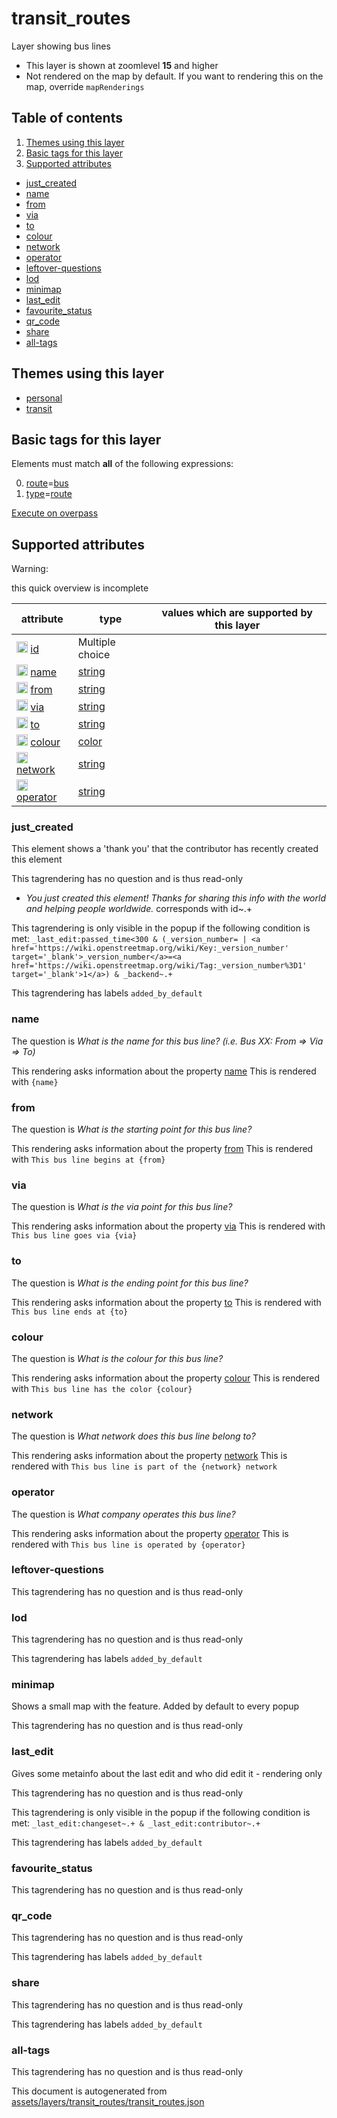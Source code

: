 [//]: # (WARNING: this file is automatically generated. Please find the sources at the bottom and edit those sources)



 transit_routes 
================





Layer showing bus lines






  - This layer is shown at zoomlevel **15** and higher
  - Not rendered on the map by default. If you want to rendering this on the map, override `mapRenderings`



## Table of contents

1. [ Themes using this layer ](#-themes-using-this-layer-)
2. [ Basic tags for this layer ](#-basic-tags-for-this-layer-)
3. [ Supported attributes ](#-supported-attributes-)
  - [just_created](#just_created)
  - [name](#name)
  - [from](#from)
  - [via](#via)
  - [to](#to)
  - [colour](#colour)
  - [network](#network)
  - [operator](#operator)
  - [leftover-questions](#leftover-questions)
  - [lod](#lod)
  - [minimap](#minimap)
  - [last_edit](#last_edit)
  - [favourite_status](#favourite_status)
  - [qr_code](#qr_code)
  - [share](#share)
  - [all-tags](#all-tags)

 Themes using this layer 
-------------------------





  - [personal](https://mapcomplete.org/personal)
  - [transit](https://mapcomplete.org/transit)




 Basic tags for this layer 
---------------------------



Elements must match **all** of the following expressions:

0. <a href='https://wiki.openstreetmap.org/wiki/Key:route' target='_blank'>route</a>=<a href='https://wiki.openstreetmap.org/wiki/Tag:route%3Dbus' target='_blank'>bus</a>
1. <a href='https://wiki.openstreetmap.org/wiki/Key:type' target='_blank'>type</a>=<a href='https://wiki.openstreetmap.org/wiki/Tag:type%3Droute' target='_blank'>route</a>

[Execute on overpass](http://overpass-turbo.eu/?Q=%5Bout%3Ajson%5D%5Btimeout%3A90%5D%3B%28%20%20%20%20nwr%5B%22route%22%3D%22bus%22%5D%5B%22type%22%3D%22route%22%5D%28%7B%7Bbbox%7D%7D%29%3B%0A%29%3Bout%20body%3B%3E%3Bout%20skel%20qt%3B)



 Supported attributes 
----------------------



Warning: 

this quick overview is incomplete



attribute | type | values which are supported by this layer
----------- | ------ | ------------------------------------------
[<img src='https://mapcomplete.org/assets/svg/statistics.svg' height='18px'>](https://taginfo.openstreetmap.org/keys/id#values) [id](https://wiki.openstreetmap.org/wiki/Key:id) | Multiple choice | 
[<img src='https://mapcomplete.org/assets/svg/statistics.svg' height='18px'>](https://taginfo.openstreetmap.org/keys/name#values) [name](https://wiki.openstreetmap.org/wiki/Key:name) | [string](../SpecialInputElements.md#string) | 
[<img src='https://mapcomplete.org/assets/svg/statistics.svg' height='18px'>](https://taginfo.openstreetmap.org/keys/from#values) [from](https://wiki.openstreetmap.org/wiki/Key:from) | [string](../SpecialInputElements.md#string) | 
[<img src='https://mapcomplete.org/assets/svg/statistics.svg' height='18px'>](https://taginfo.openstreetmap.org/keys/via#values) [via](https://wiki.openstreetmap.org/wiki/Key:via) | [string](../SpecialInputElements.md#string) | 
[<img src='https://mapcomplete.org/assets/svg/statistics.svg' height='18px'>](https://taginfo.openstreetmap.org/keys/to#values) [to](https://wiki.openstreetmap.org/wiki/Key:to) | [string](../SpecialInputElements.md#string) | 
[<img src='https://mapcomplete.org/assets/svg/statistics.svg' height='18px'>](https://taginfo.openstreetmap.org/keys/colour#values) [colour](https://wiki.openstreetmap.org/wiki/Key:colour) | [color](../SpecialInputElements.md#color) | 
[<img src='https://mapcomplete.org/assets/svg/statistics.svg' height='18px'>](https://taginfo.openstreetmap.org/keys/network#values) [network](https://wiki.openstreetmap.org/wiki/Key:network) | [string](../SpecialInputElements.md#string) | 
[<img src='https://mapcomplete.org/assets/svg/statistics.svg' height='18px'>](https://taginfo.openstreetmap.org/keys/operator#values) [operator](https://wiki.openstreetmap.org/wiki/Key:operator) | [string](../SpecialInputElements.md#string) | 




### just_created 



This element shows a 'thank you' that the contributor has recently created this element

This tagrendering has no question and is thus read-only





  - *You just created this element! Thanks for sharing this info with the world and helping people worldwide.*  corresponds with  id~.+


This tagrendering is only visible in the popup if the following condition is met: `_last_edit:passed_time<300 & (_version_number= | <a href='https://wiki.openstreetmap.org/wiki/Key:_version_number' target='_blank'>_version_number</a>=<a href='https://wiki.openstreetmap.org/wiki/Tag:_version_number%3D1' target='_blank'>1</a>) & _backend~.+`

This tagrendering has labels  `added_by_default`



### name 



The question is  *What is the name for this bus line? (i.e. Bus XX: From => Via => To)*

This rendering asks information about the property  [name](https://wiki.openstreetmap.org/wiki/Key:name) This is rendered with  `{name}`



### from 



The question is  *What is the starting point for this bus line?*

This rendering asks information about the property  [from](https://wiki.openstreetmap.org/wiki/Key:from) This is rendered with  `This bus line begins at {from}`



### via 



The question is  *What is the via point for this bus line?*

This rendering asks information about the property  [via](https://wiki.openstreetmap.org/wiki/Key:via) This is rendered with  `This bus line goes via {via}`



### to 



The question is  *What is the ending point for this bus line?*

This rendering asks information about the property  [to](https://wiki.openstreetmap.org/wiki/Key:to) This is rendered with  `This bus line ends at {to}`



### colour 



The question is  *What is the colour for this bus line?*

This rendering asks information about the property  [colour](https://wiki.openstreetmap.org/wiki/Key:colour) This is rendered with  `This bus line has the color {colour}`



### network 



The question is  *What network does this bus line belong to?*

This rendering asks information about the property  [network](https://wiki.openstreetmap.org/wiki/Key:network) This is rendered with  `This bus line is part of the {network} network`



### operator 



The question is  *What company operates this bus line?*

This rendering asks information about the property  [operator](https://wiki.openstreetmap.org/wiki/Key:operator) This is rendered with  `This bus line is operated by {operator}`



### leftover-questions 



This tagrendering has no question and is thus read-only





### lod 



This tagrendering has no question and is thus read-only



This tagrendering has labels  `added_by_default`



### minimap 



Shows a small map with the feature. Added by default to every popup

This tagrendering has no question and is thus read-only





### last_edit 



Gives some metainfo about the last edit and who did edit it - rendering only

This tagrendering has no question and is thus read-only



This tagrendering is only visible in the popup if the following condition is met: `_last_edit:changeset~.+ & _last_edit:contributor~.+`

This tagrendering has labels  `added_by_default`



### favourite_status 



This tagrendering has no question and is thus read-only





### qr_code 



This tagrendering has no question and is thus read-only



This tagrendering has labels  `added_by_default`



### share 



This tagrendering has no question and is thus read-only



This tagrendering has labels  `added_by_default`



### all-tags 



This tagrendering has no question and is thus read-only

 

This document is autogenerated from [assets/layers/transit_routes/transit_routes.json](https://github.com/pietervdvn/MapComplete/blob/develop/assets/layers/transit_routes/transit_routes.json)
